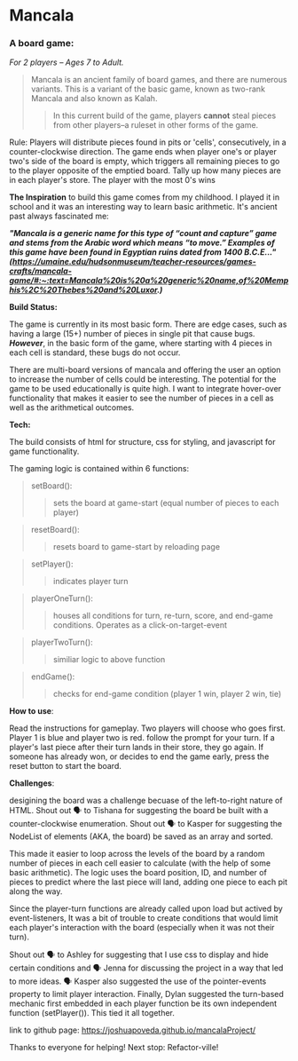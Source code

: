 # Mancala
### A board game:

_For 2 players – Ages 7 to Adult._

 >Mancala is an ancient family of board games, and there are numerous variants. This is a variant of the basic game, known as two-rank Mancala and also known as Kalah. 
 >>In this current build of the game, players __cannot__ steal pieces from other players–a ruleset in other forms of the game.

 Rule: Players will distribute pieces found in pits or 'cells', consecutively, in a counter-clockwise direction. The game ends when player one's or player two's side of the board is empty, which triggers all remaining pieces to go to the player opposite of the emptied board. Tally up how many pieces are in each player's store. The player with the most 0's wins

__The Inspiration__ to build this game comes from my childhood. I played it in school and it was an interesting way to learn basic arithmetic. It's ancient past always fascinated me:

___"Mancala is a generic name for this type of “count and capture” game and stems from the Arabic word which means “to move.” Examples of this game have been found in Egyptian ruins dated from 1400 B.C.E..." (https://umaine.edu/hudsonmuseum/teacher-resources/games-crafts/mancala-game/#:~:text=Mancala%20is%20a%20generic%20name,of%20Memphis%2C%20Thebes%20and%20Luxor.)___

__Build Status:__

The game is currently in its most basic form. There are edge cases, such as having a large (15+) number of pieces in single pit that cause bugs. ___However___, in the basic form of the game, where starting with 4 pieces in each cell is standard, these bugs do not occur. 

There are multi-board versions of mancala and offering the user an option to increase the number of cells could be interesting. The potential for the game to be used educationally is quite high. I want to integrate hover-over functionality that makes it easier to see the number of pieces in a cell as well as the arithmetical outcomes. 

__Tech:__

The build consists of html for structure, css for styling, and javascript for game functionality. 

The gaming logic is contained within 6 functions:
>setBoard():
>>sets the board at game-start (equal number of pieces to each player)

>resetBoard():
>>resets board to game-start by reloading page

>setPlayer():
>>indicates player turn

>playerOneTurn():
>>houses all conditions for turn, re-turn, score, and end-game conditions. Operates as a click-on-target-event

>playerTwoTurn():
>>similiar logic to above function

>endGame():
>>checks for end-game condition (player 1 win, player 2 win, tie)

__How to use__:

Read the instructions for gameplay. Two players will choose who goes first. Player 1 is blue and player two is red. follow the prompt for your turn. If a player's last piece after their turn lands in their store, they go again. If someone has already won, or decides to end the game early, press the reset button to start the board.

__Challenges__:

desigining the board was a challenge becuase of the left-to-right nature of HTML. Shout out 🗣️ to Tishana for suggesting the board be built with a counter-clockwise enumeration. Shout out 🗣️ to Kasper for suggesting the NodeList of elements (AKA, the board) be saved as an array and sorted.

This made it easier to loop across the levels of the board by a random number of pieces in each cell easier to calculate (with the help of some basic arithmetic). The logic uses the board position, ID, and number of pieces to predict where the last piece will land, adding one piece to each pit along the way.

Since the player-turn functions are already called upon load but actived by event-listeners, It was a bit of trouble to create conditions that would limit each player's interaction with the board (especially when it was not their turn).

Shout out 🗣️ to Ashley for suggesting that I use css to display and hide certain conditions and 🗣️ Jenna for discussing the project in a way that led to more ideas. 🗣️ Kasper also suggested the use of the pointer-events property to limit player interaction. Finally, Dylan suggested the turn-based mechanic first embedded in each player function be its own independent function (setPlayer()). This tied it all together.

link to github page: https://joshuapoveda.github.io/mancalaProject/

Thanks to everyone for helping! Next stop: Refactor-ville!










